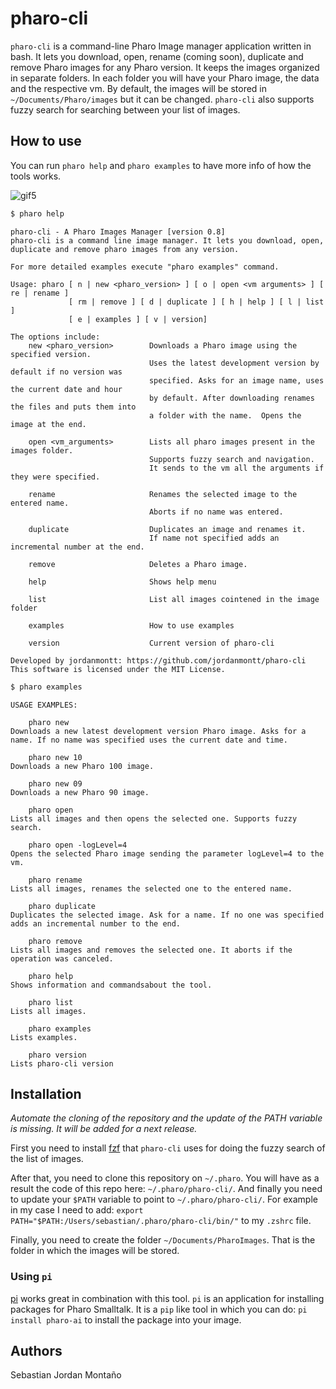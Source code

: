 # pharo-cli

`pharo-cli` is a command-line Pharo Image manager application written in bash. It lets you download, open, rename (coming soon), duplicate and remove Pharo images for any Pharo version. It keeps the images organized in separate folders. In each folder you will have your Pharo image, the data and the respective vm. By default, the images will be stored in `~/Documents/Pharo/images` but it can be changed. `pharo-cli` also supports fuzzy search for searching between your list of images.

## How to use

You can run `pharo help` and `pharo examples` to have more info of how the tools works.

![gif5](https://user-images.githubusercontent.com/33934979/226468018-d9387b97-4c0c-4997-a1e0-e0b417715c14.gif)


```bash
$ pharo help
```

```
pharo-cli - A Pharo Images Manager [version 0.8]
pharo-cli is a command line image manager. It lets you download, open, duplicate and remove pharo images from any version.

For more detailed examples execute "pharo examples" command.

Usage: pharo [ n | new <pharo_version> ] [ o | open <vm arguments> ] [ re | rename ]
             [ rm | remove ] [ d | duplicate ] [ h | help ] [ l | list ] 
             [ e | examples ] [ v | version]

The options include:
    new <pharo_version>        Downloads a Pharo image using the specified version.
                               Uses the latest development version by default if no version was
                               specified. Asks for an image name, uses the current date and hour
                               by default. After downloading renames the files and puts them into
                               a folder with the name.  Opens the image at the end.

    open <vm_arguments>        Lists all pharo images present in the images folder.
                               Supports fuzzy search and navigation.
                               It sends to the vm all the arguments if they were specified.

    rename                     Renames the selected image to the entered name.
                               Aborts if no name was entered.

    duplicate                  Duplicates an image and renames it.
                               If name not specified adds an incremental number at the end.

    remove                     Deletes a Pharo image.

    help                       Shows help menu

    list                       List all images cointened in the image folder

    examples                   How to use examples

    version                    Current version of pharo-cli

Developed by jordanmontt: https://github.com/jordanmontt/pharo-cli
This software is licensed under the MIT License.
```

```bash
$ pharo examples
```

```
USAGE EXAMPLES:

    pharo new
Downloads a new latest development version Pharo image. Asks for a name. If no name was specified uses the current date and time.

    pharo new 10
Downloads a new Pharo 100 image.

    pharo new 09
Downloads a new Pharo 90 image.

    pharo open
Lists all images and then opens the selected one. Supports fuzzy search.

    pharo open -logLevel=4 
Opens the selected Pharo image sending the parameter logLevel=4 to the vm.

    pharo rename
Lists all images, renames the selected one to the entered name.

    pharo duplicate
Duplicates the selected image. Ask for a name. If no one was specified adds an incremental number to the end.

    pharo remove
Lists all images and removes the selected one. It aborts if the operation was canceled.

    pharo help
Shows information and commandsabout the tool.

    pharo list
Lists all images.

    pharo examples
Lists examples.

    pharo version
Lists pharo-cli version
```

## Installation

_Automate the cloning of the repository and the update of the PATH variable is missing. It will be added for a next release._

First you need to install [fzf](https://github.com/junegunn/fzf) that `pharo-cli` uses for doing the fuzzy search of the list of images.

After that, you need to clone this repository on `~/.pharo`. You will have as a result the code of this repo here: `~/.pharo/pharo-cli/`. And finally you need to update your `$PATH` variable to point to `~/.pharo/pharo-cli/`. For example in my case I need to add: `export PATH="$PATH:/Users/sebastian/.pharo/pharo-cli/bin/"` to my `.zshrc` file.

Finally, you need to create the folder `~/Documents/PharoImages`. That is the folder in which the images will be stored.

### Using `pi`

[pi](https://github.com/hernanmd/pi) works great in combination with this tool. `pi` is an application for installing packages for Pharo Smalltalk. It is a `pip` like tool in which you can do: `pi install pharo-ai` to install the package into your image.

## Authors

Sebastian Jordan Montaño

